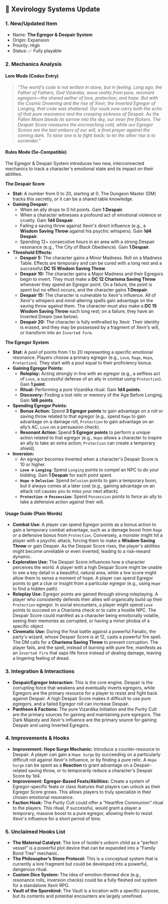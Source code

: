 ## 📜 Xevirology Systems Update

### 1. New/Updated Item
- Name: **The Egregor & Despair System**
- Origin: Expansion
- Priority: High
- Status: ✅ Fully playable

### 2. Mechanics Analysis

#### **Lore Mode (Codex Entry)**

> *"The world's code is not written in stone, but in feeling. Long ago, the Father of Fathers, God Vizardas, wove reality from pure, resonant egregors—the shared aether of love, protection, and hope. But with the Cosmic Drowning and the rise of Xevir, the Inverted Egregor of Longing, that code was shattered. Our souls now carry both the echo of that pure resonance and the creeping sickness of Despair. As the Fallen Moon bleeds its sorrow into the sky, our inner fire flickers. The Despair Score measures the encroaching cold, while our Egregor Scores are the last embers of our will, a final prayer against the coming dark. To raise one is to fight back; to let the other rise is to surrender."*

#### **Rules Mode (5e-Compatible)**

The Egregor & Despair System introduces two new, interconnected mechanics to track a character's emotional state and its impact on their abilities.

**The Despair Score**

* **Stat:** A number from 0 to 20, starting at 0. The Dungeon Master (DM) tracks this secretly, or it can be a shared table knowledge.
* **Gaining Despair:**
    * When an ally drops to 0 hit points. Gain **1 Despair**.
    * When a character witnesses a profound act of emotional violence or cruelty. Gain **1d4 Despair**.
    * Failing a saving throw against Xevir's direct influence (e.g., a **Wisdom Saving Throw** against his psychic whispers). Gain **1d4 Despair**.
    * Spending 12+ consecutive hours in an area with a strong Despair resonance (e.g., The City of Black Obedience). Gain **1 Despair**.
* **Threshold Effects:**
    * **Despair 5:** The character gains a Minor Madness. Roll on a Madness Table. Effects are temporary and can be cured with a long rest and a successful **DC 15 Wisdom Saving Throw**.
    * **Despair 10:** The character gains a Major Madness and their Egregors begin to invert. They must make a **DC 12 Charisma Saving Throw** whenever they spend an Egregor point. On a failure, the point is spent but no effect occurs, and the character gains **1 Despair**.
    * **Despair 15:** The character is vulnerable to Xevir's influence. All of Xevir's whispers and mind-altering spells gain advantage on the saving throw against them. The character must also make a **DC 15 Wisdom Saving Throw** each long rest; on a failure, they have an Inverted Dream (see below).
    * **Despair 20:** The character is fully enthralled by Xevir. Their identity is erased, and they may be possessed by a fragment of Xevir’s will, or transform into an `Inverted Form`.

**The Egregor System**

* **Stat:** A pool of points from 1 to 20 representing a specific emotional resonance. Players choose a primary egregor (e.g., `Love`, `Rage`, `Hope`, `Protection`). They start with a pool equal to their proficiency bonus.
* **Gaining Egregor Points:**
    * **Roleplay:** Acting strongly in line with an egregor (e.g., a selfless act of `Love`, a successful defense of an ally in combat using `Protection`). Gain **1 point**.
    * **Ritual:** Performing a pure Vizardika ritual. Gain **1d4 points**.
    * **Discovery:** Finding a lost relic or memory of the Age Before Longing. Gain **1d6 points**.
* **Spending Egregor Points:**
    * **Bonus Action:** Spend **3 Egregor points** to gain advantage on a roll or saving throw related to that egregor (e.g., spend `Rage` to gain advantage on a damage roll, `Protection` to gain advantage on an ally’s AC, `Love` on a persuasion check).
    * **Resonant Action:** Spend **5 Egregor points** to perform a unique action related to that egregor (e.g., `Hope` allows a character to inspire an ally to take an extra action; `Protection` can create a temporary shield).
* **Inversion:**
    * An egregor becomes Inverted when a character's Despair Score is 10 or higher.
    * **`Love` → `Longing`**: Spend `Longing` points to compel an NPC to do your bidding. Gain **1 Despair** for each point spent.
    * **`Hope` → `Delusion`**: Spend `Delusion` points to gain a temporary boon, but it always comes at a later cost (e.g., gaining advantage on an attack roll causes you to miss your next attack).
    * **`Protection` → `Possession`**: Spend `Possession` points to force an ally to take a defensive action against their will.

#### **Usage Guide (Plain Words)**

* **Combat Use:** A player can spend Egregor points as a bonus action to gain a temporary combat advantage, such as a damage boost from `Rage` or a defensive bonus from `Protection`. Conversely, a monster might hit a player with a psychic attack, forcing them to make a **Wisdom Saving Throw** or gain Despair. As the Despair Score rises, the player's abilities might become unreliable or even inverted, leading to a risk-reward dynamic.
* **Exploration Use:** The Despair Score influences how a character perceives the world. A player with a high Despair Score might be unable to see a key detail in a beautiful, natural area, while a low score might allow them to sense a moment of hope. A player can spend Egregor points to get a clue or insight from a particular egregor (e.g., using `Hope` to find a hidden path).
* **Roleplay Use:** Egregor points are gained through strong roleplaying. A player who consistently defends their allies will organically build up their `Protection` egregor. In social encounters, a player might spend `Love` points to succeed on a Charisma check or to calm a hostile NPC. The Despair Score could manifest as a character being emotionally volatile, seeing their memories as corrupted, or having a minor phobia of a specific object.
* **Cinematic Use:** During the final battle against a powerful Fanatic, the party's wizard, whose Despair Score is at 12, casts a powerful fire spell. The DM calls for a **Charisma Saving Throw** to prevent corruption. The player fails, and the spell, instead of burning with pure fire, manifests as an `Inverted Fire` that saps life force instead of dealing damage, leaving a lingering feeling of dread.

### 3. Integration & Interactions

* **Despair/Egregor Interaction:** This is the core engine. Despair is the corrupting force that weakens and eventually inverts egregors, while Egregors are the primary resource for a player to resist and fight back against Despair. A high Despair Score makes it difficult to use pure egregors, and a failed Egregor roll can increase Despair.
* **Pantheon & Factions:** The pure Vizardika Initiation and the Purity Cult are the primary sources for gaining and maintaining pure egregors. The Dark Majesty and Xevir's influence are the primary source for gaining Despair and using Inverted Egregors.

### 4. Improvements & Hooks

* **Improvement:** **Hope Surge Mechanic:** Introduce a counter-resource to Despair. A player can gain a `Hope Surge` by succeeding on a particularly difficult roll against Xevir's influence, or by finding a pure relic. A `Hope Surge` can be spent as a **Reaction** to grant advantage on a Despair-related saving throw, or to temporarily reduce a character's Despair Score by 1d4.
* **Improvement:** **Egregor-Based Feats/Abilities:** Create a system of Egregor-specific feats or class features that players can unlock as their Egregor Score grows. This allows players to truly specialize in their chosen emotional resonance.
* **Faction Hook:** The Purity Cult could offer a "Heartfire Communion" ritual to the players. This ritual, if successful, would grant a player a temporary, massive boost to a pure egregor, allowing them to resist Xevir's influence for a short period of time.

### 5. Unclaimed Hooks List

* **The Maternal Catalyst:** The lore of Isolde's unborn child as a "perfect vessel" is a powerful plot device that can be expanded into a "Family Bond Tree" mechanic.
* **The Philosopher’s Stone Protocol:** This is a conceptual system that is currently a lore fragment but could be developed into a powerful, dangerous ritual.
* **Custom Dice System:** The idea of emotion-themed dice (e.g., resonance rolls, inversion checks) could be a fully fleshed out system for a standalone Xevir RPG.
* **Vault of the Sporekind:** The Vault is a location with a specific purpose, but its contents and potential encounters are largely unrefined.